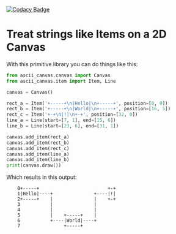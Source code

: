 [![Codacy Badge](https://api.codacy.com/project/badge/Grade/1e97852797d14c679d7c89337b022c92)](https://www.codacy.com/app/paulschweizer/ascii-canvas?utm_source=github.com&amp;utm_medium=referral&amp;utm_content=PaulSchweizer/ascii-canvas&amp;utm_campaign=Badge_Grade)

# Treat strings like Items on a 2D Canvas

With this primitive library you can do things like this:

```python
from ascii_canvas.canvas import Canvas
from ascii_canvas.item import Item, Line

canvas = Canvas()

rect_a = Item('+-----+\n|Hello|\n+-----+', position=[0, 0])
rect_b = Item('+-----+\n|World|\n+-----+', position=[16, 5])
rect_c = Item('+-+\n|!|\n+-+', position=[32, 0])
line_a = Line(start=[7, 1], end=[15, 6])
line_b = Line(start=[23, 6], end=[31, 1])

canvas.add_item(rect_a)
canvas.add_item(rect_b)
canvas.add_item(rect_c)
canvas.add_item(line_a)
canvas.add_item(line_b)
print(canvas.draw())
```

Which results in this output:

```
    0+-----+                         +-+
    1|Hello|----+               +----|!|
    2+-----+    |               |    +-+
    3           |               |
    4           |               |
    5           |    +-----+    |
    6           +----|World|----+
    7                +-----+
```
